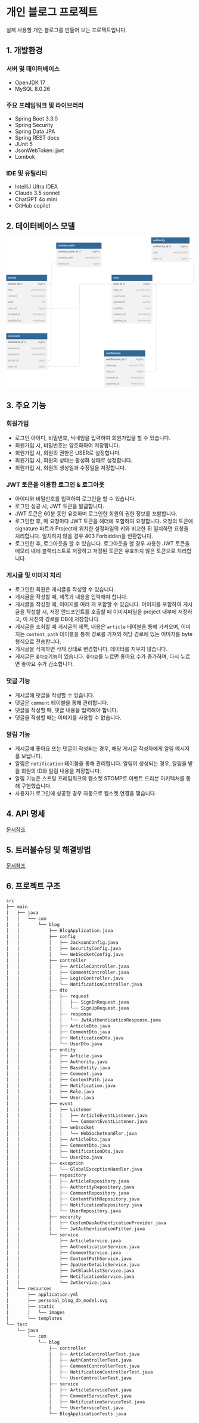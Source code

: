 
# 개인 블로그 프로젝트

실제 사용할 개인 블로그를 만들어 보는 프로젝트입니다.

## 1. 개발환경

### 서버 및 데이터베이스
- OpenJDK 17
- MySQL 8.0.26

### 주요 프레임워크 및 라이브러리
- Spring Boot 3.3.0
- Spring Security
- Spring Data JPA
- Spring REST docs
- JUnit 5
- JsonWebToken: jjwt
- Lombok

### IDE 및 유틸리티
- IntelliJ Ultra IDEA
- Claude 3.5 sonnet
- ChatGPT 4o mini
- GitHub copilot

## 2. 데이터베이스 모델
<img src=src\main\resources\personal_blog_db_model.svg>

## 3. 주요 기능

### 회원가입
- 로그인 아이디, 비밀번호, 닉네임을 입력하여 회원가입을 할 수 있습니다.
- 회원가입 시, 비밀번호는 암호화하여 저장합니다.
- 회원가입 시, 회원의 권한은 USER로 설정합니다.
- 회원가입 시, 회원의 상태는 활성화 상태로 설정합니다.
- 회원가입 시, 회원의 생성일과 수정일을 저장합니다.

### JWT 토큰을 이용한 로그인 & 로그아웃
- 아이디와 비밀번호를 입력하여 로그인을 할 수 있습니다.
- 로그인 성공 시, JWT 토큰을 발급합니다.
- JWT 토큰은 60분 동안 유효하며 로그인한 회원의 권한 정보를 포함합니다.
- 로그인한 후, 매 요청마다 JWT 토큰을 헤더에 포함하여 요청합니다. 요청의 토큰에 signature 파트가 Project에 위치한 설정파일의 키와 비교한 뒤 일치하면 요청을 처리합니다. 일치하지 않을 경우 403 Forbidden을 반환합니다.
- 로그인한 후, 로그아웃을 할 수 있습니다. 로그아웃을 할 경우 사용한 JWT 토큰을 메모리 내에 블랙리스트로 저장하고 저장된 토큰은 유효하지 않은 토큰으로 처리합니다.

### 게시글 및 이미지 처리
- 로그인한 회원은 게시글을 작성할 수 있습니다.
- 게시글을 작성할 때, 제목과 내용을 입력해야 합니다.
- 게시글을 작성할 때, 이미지를 여러 개 포함할 수 있습니다. 이미지를 포함하여 게시글을 작성할 시, 저장 엔드포인트를 호출할 때 이미지파일을 project 내부에 저장하고, 이 사진의 경로를 DB에 저장합니다.
- 게시글을 조회할 때 게시글의 제목, 내용은 `article` 테이블을 통해 가져오며, 이미지는 `content_path` 테이블을 통해 경로를 가져와 해당 경로에 있는 이미지를 byte 형식으로 전송합니다.
- 게시글을 삭제하면 삭제 상태로 변경합니다. 데이터를 지우지 않습니다.
- 게시글은 `좋아요`기능이 있습니다. `좋아요`를 누르면 좋아요 수가 증가하며, 다시 누르면 좋아요 수가 감소합니다.

### 댓글 기능
- 게시글에 댓글을 작성할 수 있습니다.
- 댓글은 `comment` 테이블을 통해 관리합니다.
- 댓글을 작성할 때, 댓글 내용을 입력해야 합니다.
- 댓글을 작성할 때는 이미지를 사용할 수 없습니다.

### 알림 기능
- 게시글에 좋아요 또는 댓글이 작성되는 경우, 해당 게시글 작성자에게 알림 메시지를 보냅니다.
- 알림은 `notification` 테이블을 통해 관리합니다. 알림이 생성되는 경우, 알림을 받을 회원의 ID와 알림 내용을 저장합니다.
- 알림 기능은 스프링 프레임워크의 웹소켓 STOMP로 이벤트 드리븐 아키텍처를 통해 구현했습니다.
- 사용자가 로그인에 성공한 경우 자동으로 웹소켓 연결을 맺습니다.

## 4. API 명세
[문서참조](src/docs/asciidoc/index.adoc)

## 5. 트러블슈팅 및 해결방법
[문서참조](src/docs/asciidoc/troubleShooting.adoc)

## 6. 프로젝트 구조
```
src
├── main
│   ├── java
│   │   └── com
│   │       └── blog
│   │           ├── BlogApplication.java
│   │           ├── config
│   │           │   ├── JacksonConfig.java
│   │           │   ├── SecurityConfig.java
│   │           │   └── WebSocketConfig.java
│   │           ├── controller
│   │           │   ├── ArticleController.java
│   │           │   ├── CommentController.java
│   │           │   ├── LoginController.java
│   │           │   └── NotificationController.java
│   │           ├── dto
│   │           │   ├── request
│   │           │   │   ├── SignInRequest.java
│   │           │   │   └── SignUpRequest.java
│   │           │   ├── response
│   │           │   │   └── JwtAuthenticationResponse.java
│   │           │   ├── ArticleDto.java
│   │           │   ├── CommentDto.java
│   │           │   ├── NotificationDto.java
│   │           │   └── UserDto.java
│   │           ├── entity
│   │           │   ├── Article.java
│   │           │   ├── Authority.java
│   │           │   ├── BaseEntity.java
│   │           │   ├── Comment.java
│   │           │   ├── ContentPath.java
│   │           │   ├── Notification.java
│   │           │   ├── Role.java
│   │           │   └── User.java
│   │           ├── event
│   │           │   ├── Listener
│   │           │   │   ├── ArticleEventListener.java
│   │           │   │   └── CommentEventListener.java
│   │           │   ├── websocket
│   │           │   │   └── WebSocketHandler.java
│   │           │   ├── ArticleDto.java
│   │           │   ├── CommentDto.java
│   │           │   ├── NotificationDto.java
│   │           │   └── UserDto.java
│   │           ├── exception
│   │           │   └── GlobalExceptionHandler.java
│   │           ├── repository
│   │           │   ├── ArticleRepository.java
│   │           │   ├── AuthorityRepository.java
│   │           │   ├── CommentRepository.java
│   │           │   ├── ContentPathRepository.java
│   │           │   ├── NotificationRepository.java
│   │           │   └── UserRepository.java
│   │           ├── security
│   │           │   ├── CustomDaoAuthenticationProvider.java
│   │           │   └── JwtAuthenticationFilter.java
│   │           └── service
│   │               ├── ArticleService.java
│   │               ├── AuthenticationService.java
│   │               ├── CommentService.java
│   │               ├── ContentPathService.java
│   │               ├── JpaUserDetailsService.java
│   │               ├── JwtBlacklistService.java
│   │               ├── NotificationService.java
│   │               └── JwtService.java
│   └── resources
│       ├── application.yml
│       ├── personal_blog_db_model.svg
│       ├── static
│       │   └── images
│       └── templates
└── test
    └── java
        └── com
            └── blog
                ├── controller
                │   ├── ArticleControllerTest.java
                │   ├── AuthControllerTest.java
                │   ├── CommentControllerTest.java
                │   ├── NotificationControllerTest.java
                │   └── UserControllerTest.java
                ├── service
                │   ├── ArticleServiceTest.java
                │   ├── CommentServiceTest.java
                │   ├── NotificationServiceTest.java
                │   └── UserServiceTest.java
                └── BlogApplicationTests.java
```